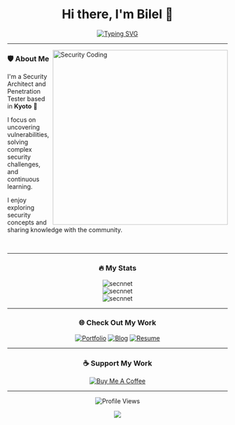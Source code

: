 <div align="center">

# Hi there, I'm Bilel 👋

[![Typing SVG](https://readme-typing-svg.herokuapp.com?font=Fira+Code&pause=1000&color=39FF14&center=true&vCenter=true&width=435&lines=Security+Architect;Penetration+Tester;Vulnerability+Researcher;Continuous+Learner)](https://git.io/typing-svg)

</div>

---

<img align="right" alt="Security Coding" width="400" src="https://github.com/saadeghi/saadeghi/raw/master/dino.gif">

### 🛡️ About Me

I'm a Security Architect and Penetration Tester based in **Kyoto** 🏯  

I focus on uncovering vulnerabilities, solving complex security challenges, and continuous learning.  

I enjoy exploring security concepts and sharing knowledge with the community.  

<br clear="right"/>

---

<div align="center">

### 🔥 My Stats

<img src="https://github-readme-streak-stats.herokuapp.com/?user=secnnet&theme=dark&hide_border=true&background=121212&stroke=39FF14&ring=39FF14&fire=39FF14&currStreakNum=39FF14&sideNums=39FF14&currStreakLabel=39FF14&sideLabels=39FF14" alt="secnnet" />

<br/>

<img src="https://github-readme-stats.vercel.app/api?username=secnnet&show_icons=true&theme=dark&hide_border=true&count_private=true&bg_color=121212&title_color=39FF14&icon_color=39FF14&text_color=FFFFFF" alt="secnnet" />

<br/>

<img src="https://github-readme-stats.vercel.app/api/top-langs/?username=secnnet&layout=compact&theme=dark&hide_border=true&bg_color=121212&title_color=39FF14&text_color=FFFFFF" alt="secnnet" />

</div>

---

<div align="center">

### 🌐 Check Out My Work

[![Portfolio](https://img.shields.io/badge/Portfolio-121212?style=for-the-badge&logo=todoist&logoColor=39FF14&labelColor=121212)](https://secnnet.github.io/BilelPortfolio/)
[![Blog](https://img.shields.io/badge/Medium-121212?style=for-the-badge&logo=medium&logoColor=39FF14&labelColor=121212)](https://medium.com/@bil3l)
[![Resume](https://img.shields.io/badge/Resume-121212?style=for-the-badge&logo=google-drive&logoColor=39FF14&labelColor=121212)](./Resume.pdf)

</div>

---

<div align="center">

### ☕ Support My Work

[![Buy Me A Coffee](https://img.shields.io/badge/Buy_Me_A_Coffee-121212?style=for-the-badge&logo=buy-me-a-coffee&logoColor=39FF14&labelColor=121212)](https://buymeacoffee.com/your-profile)

</div>

---

<div align="center">

![Profile Views](https://komarev.com/ghpvc/?username=secnnet&label=Profile+Views&color=39FF14&style=flat-square&labelColor=121212)

<img src="https://raw.githubusercontent.com/Trilokia/Trilokia/379277808c61ef204768a61bbc5d25bc7798ccf1/bottom_header.svg" />

</div>

